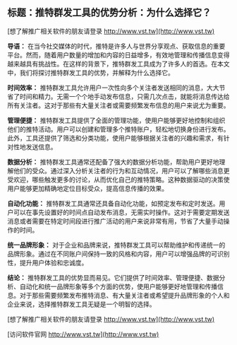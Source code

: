 ## **标题：推特群发工具的优势分析：为什么选择它？**

[想了解推广相关软件的朋友请登录 http://www.vst.tw](http://www.vst.tw)

**导语：**
在当今社交媒体的时代，推特是许多人与世界分享观点、获取信息的重要平台。然而，随着用户数量的增加和内容的日益增多，有效地管理和传播信息变得越来越具有挑战性。在这样的背景下，推特群发工具成为了许多人的首选。在本文中，我们将探讨推特群发工具的优势，并解释为什么选择它。

**时间效率：**
推特群发工具允许用户一次性向多个关注者发送相同的消息，大大节省了时间和精力。无需一个个地手动发布信息，只需几次点击，就能将消息传达给所有关注者。这对于那些有大量关注者或需要频繁发布信息的用户来说尤为重要。

**管理便捷：**
推特群发工具提供了全面的管理功能，使用户能够更好地控制和组织他们的推特活动。用户可以创建和管理多个推特账户，轻松地切换身份进行发布。此外，工具还提供了筛选和分类功能，使用户能够根据关注者的兴趣和需求，有针对性地发送信息。

**数据分析：**
推特群发工具通常还配备了强大的数据分析功能，帮助用户更好地理解他们的受众。通过深入分析关注者的行为和互动情况，用户可以了解哪些消息更受欢迎，哪些触发更多的讨论，从而优化自己的推特策略。这种数据驱动的决策使用户能够更加精确地定位目标受众，提高信息传播的效果。

**自动化功能：**
推特群发工具通常还具备自动化功能，如预定发布和定时发送。用户可以在事先设置好的时间点自动发布消息，无需实时操作。这对于需要定期发送消息或者需要在特定时间段进行推广活动的用户来说非常有用，节省了大量手动操作的时间。

**统一品牌形象：**
对于企业和品牌来说，推特群发工具可以帮助维护和传递统一的品牌形象。通过在不同账户间保持一致的风格和内容，用户可以增强品牌的可识别性，提升用户体验和忠诚度。

**结论：**
推特群发工具的优势显而易见。它们提供了时间效率、管理便捷、数据分析、自动化和统一品牌形象等多个方面的优势，使用户能够更好地管理和传播信息。对于那些需要频繁发布推特消息、有大量关注者或希望提升品牌形象的个人和企业来说，选择推特群发工具无疑是一个明智的选择。

[想了解推广相关软件的朋友请登录 http://www.vst.tw](http://www.vst.tw)


[访问软件官网 http://www.vst.tw](http://www.vst.tw)
